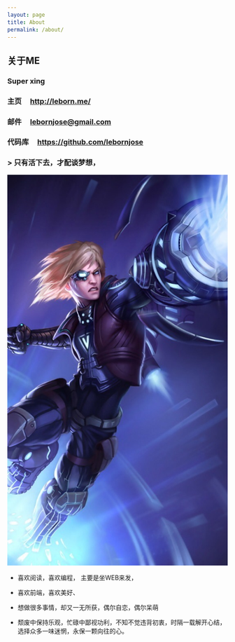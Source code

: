```yaml
---
layout: page
title: About
permalink: /about/
---
```


## 关于ME

### Super xing

### 主页 &nbsp;&nbsp;&nbsp; http://leborn.me/

### 邮件 &nbsp;&nbsp;&nbsp; lebornjose@gmail.com

### 代码库 &nbsp;&nbsp;&nbsp; https://github.com/lebornjose

### > 只有活下去，才配谈梦想，

 <img src="img/IMG_0587.JPG" alt="Super xing">

+ 喜欢阅读，喜欢编程， 主要是坐WEB来发，

+ 喜欢前端，喜欢美好、

+ 想做很多事情，却又一无所获，偶尔自恋，偶尔呆萌

+ 颓废中保持乐观，忙碌中鄙视功利，不知不觉违背初衷，时隔一载解开心结，选择众多一味迷惘，永保一颗向往的心。
